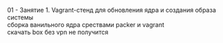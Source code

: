 01 - Занятие 1. Vagrant-стенд для обновления ядра и создания образа системы <br/>
     сборка ванильного ядра срествами packer и vagrant <br/>
     скачать box без vpn  не получится
